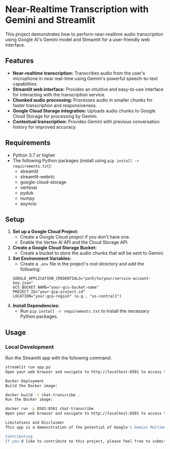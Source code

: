 # Near-Realtime Transcription with Gemini and Streamlit

This project demonstrates how to perform near-realtime audio transcription using Google AI's Gemini model and Streamlit for a user-friendly web interface.
## Features

* **Near-realtime transcription:** Transcribes audio from the user's microphone in near real-time using Gemini's powerful speech-to-text capabilities.
* **Streamlit web interface:** Provides an intuitive and easy-to-use interface for interacting with the transcription service.
* **Chunked audio processing:** Processes audio in smaller chunks for faster transcription and responsiveness.
* **Google Cloud Storage integration:** Uploads audio chunks to Google Cloud Storage for processing by Gemini.
* **Contextual transcription:** Provides Gemini with previous conversation history for improved accuracy.

## Requirements

* Python 3.7 or higher
* The following Python packages (install using `pip install -r requirements.txt`):
    * streamlit
    * streamlit-webrtc
    * google-cloud-storage
    * vertexai
    * pydub
    * numpy
    * asyncio

## Setup

1. **Set up a Google Cloud Project:** 
   * Create a Google Cloud project if you don't have one.
   * Enable the Vertex AI API and the Cloud Storage API.
2. **Create a Google Cloud Storage Bucket:**
   * Create a bucket to store the audio chunks that will be sent to Gemini.
3. **Set Environment Variables:**
   * Create a `.env` file in the project's root directory and add the following:
    ```
    GOOGLE_APPLICATION_CREDENTIALS="path/to/your/service-account-key.json"
    GCS_BUCKET_NAME="your-gcs-bucket-name"
    PROJECT_ID="your-gcp-project-id" 
    LOCATION="your-gcp-region" (e.g., "us-central1")
    ```
4. **Install Dependencies:** 
   * Run `pip install -r requirements.txt` to install the necessary Python packages.

## Usage

### Local Development

Run the Streamlit app with the following command:

```bash
streamlit run app.py 
Open your web browser and navigate to http://localhost:8501 to access the application.

Docker Deployment
Build the Docker image:

docker build -t chat-transcribe .
Run the Docker image:

docker run -p 8501:8501 chat-transcribe 
Open your web browser and navigate to http://localhost:8501 to access the application.

Limitations and Disclaimer
This app is a demonstration of the potential of Google's Gemini Multimodal model for audio transcription. The accuracy of the transcriptions depends on various factors such as the quality of the audio file, the language spoken, and background noise and chunking size. The app is not intended for use in production environments and should be used for demonstration purposes only.

Contributing
If you'd like to contribute to this project, please feel free to submit a pull request or create an issue for any bugs or feature requests. Your contributions are welcome and appreciated!
